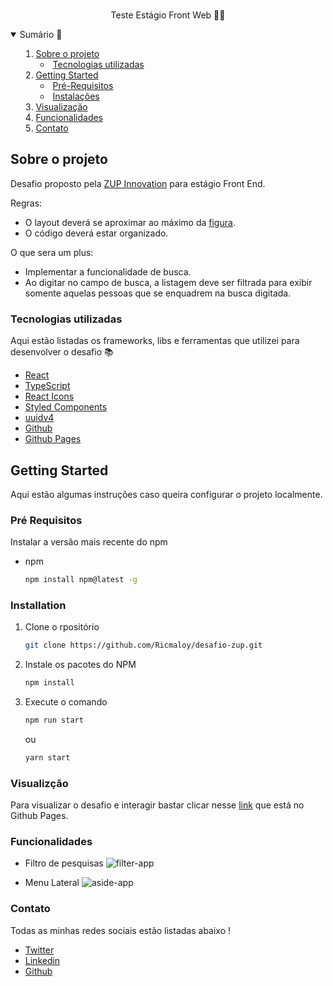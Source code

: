 <br/>
<p align="center"> Teste Estágio Front Web 👨‍💻 </p>

<details open="open"> 
    <summary>Sumário 📑<sumary>
    <ol>
    <li>
      <a href="#sobre-o-projeto">Sobre o projeto</a>
      <ul>
        <li><a href="#tecnologias-utilizadas">Tecnologias utilizadas</a></li>
      </ul>
    </li>
    <li>
      <a href="#getting-started">Getting Started</a>
      <ul>
        <li><a href="#pré-requisitos">Pré-Requisitos</a></li>
        <li><a href="#instalações">Instalações</a></li>
      </ul>
    </li>
    <li><a href="#visualização">Visualização</a></li>
    <li><a href="#funcionalidades">Funcionalidades</a></li>
    <li><a href="#Contato">Contato</a></li>
    </ol>
</details>

## Sobre o projeto

Desafio proposto pela [ZUP Innovation](https://www.zup.com.br/) para estágio Front End.

Regras:
 * O layout deverá se aproximar ao máximo da [figura](./midia/TesteEstágioFrontWeb.pdf).
 * O código deverá estar organizado.

O que sera um plus: 
 * Implementar a funcionalidade de busca.
  * Ao digitar no campo de busca, a listagem deve ser filtrada para exibir somente
    aquelas pessoas que se enquadrem na busca digitada.

### Tecnologias utilizadas

Aqui estão listadas os frameworks, libs e ferramentas que utilizei para desenvolver o desafio 📚
* [React](https://pt-br.reactjs.org/)
* [TypeScript](https://www.typescriptlang.org/)
* [React Icons](https://react-icons.github.io/react-icons/)
* [Styled Components](https://styled-components.com/)
* [uuidv4](https://www.npmjs.com/package/uuidv4)
* [Github](https://docs.github.com/pt)
* [Github Pages](https://docs.github.com/pt/github/working-with-github-pages/creating-a-github-pages-site)

## Getting Started

Aqui estão algumas instruções caso queira configurar o projeto localmente.

### Pré Requisitos

Instalar a versão mais recente do npm
* npm
  ```sh
  npm install npm@latest -g
  ```

### Installation

1. Clone o rpositório
   ```sh
   git clone https://github.com/Ricmaloy/desafio-zup.git
   ```
2. Instale os pacotes do NPM
   ```sh
   npm install
   ```
3. Execute o comando
   ```sh
   npm run start
   ```
   ou
   
   ```sh
   yarn start
   ```

### Visualizção

Para visualizar o desafio e interagir bastar clicar nesse [link](https://ricmaloy.github.io/desafio-zup/) que está no Github Pages.

### Funcionalidades   

* Filtro de pesquisas
  ![filter-app](midia/filter-app.gif)
    
* Menu Lateral 
  ![aside-app](midia/aside-app.gif)


### Contato   

Todas as minhas redes sociais estão listadas abaixo !

* [Twitter](https://twitter.com/Ricardo_Zamboni)
* [Linkedin](https://www.linkedin.com/in/ricardo-zamboni-3906471b3/)
* [Github](https://github.com/Ricmaloy)
